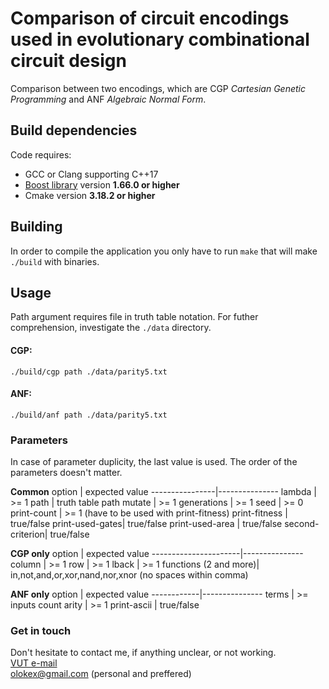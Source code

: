 # Comparison of circuit encodings used in evolutionary combinational circuit design
Comparison between two encodings, which are CGP _Cartesian Genetic Programming_ and ANF _Algebraic Normal Form_.

## Build dependencies
Code requires:
* GCC or Clang supporting C++17
* [Boost library](https://www.boost.org/doc/libs/1_66_0/more/getting_started/unix-variants.html) version **1.66.0 or higher**
* Cmake version **3.18.2 or higher**

## Building
In order to compile the application you only have to run `make` that will make `./build` with binaries.

## Usage
Path argument requires file in truth table notation. For futher comprehension, investigate the `./data` directory.
#### CGP:
```
./build/cgp path ./data/parity5.txt
```

#### ANF:
```
./build/anf path ./data/parity5.txt
```

### Parameters
In case of parameter duplicity, the last value is used. The order of the parameters doesn't matter.

**Common**
option          | expected value
----------------|---------------
lambda          | >= 1
path            | truth table path
mutate          | >= 1
generations     | >= 1
seed            | >= 0
print-count     | >= 1 (have to be used with print-fitness)
print-fitness   | true/false
print-used-gates| true/false
print-used-area | true/false
second-criterion| true/false

**CGP only**
option                | expected value
----------------------|---------------
column                | >= 1
row                   | >= 1
lback                 | >= 1
functions (2 and more)| in,not,and,or,xor,nand,nor,xnor (no spaces within comma)

**ANF only**
option      | expected value
------------|---------------
terms       | >= inputs count
arity       | >= 1
print-ascii | true/false

### Get in touch
Don't hesitate to contact me, if anything unclear, or not working. <br>
[VUT e-mail](mailto:xsedla1e@fit.vutbr.cz) <br>
[olokex@gmail.com](mailto:olokex@gmail.com) (personal and preffered)
